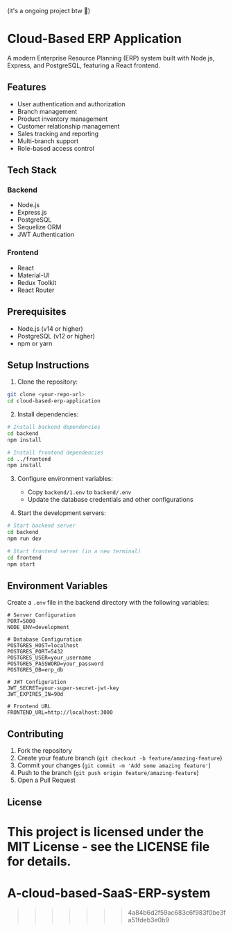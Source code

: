 (it's a ongoing project btw 🦆)
# Cloud-Based ERP Application

A modern Enterprise Resource Planning (ERP) system built with Node.js, Express, and PostgreSQL, featuring a React frontend.

## Features

- User authentication and authorization
- Branch management
- Product inventory management
- Customer relationship management
- Sales tracking and reporting
- Multi-branch support
- Role-based access control

## Tech Stack

### Backend
- Node.js
- Express.js
- PostgreSQL
- Sequelize ORM
- JWT Authentication

### Frontend
- React
- Material-UI
- Redux Toolkit
- React Router

## Prerequisites

- Node.js (v14 or higher)
- PostgreSQL (v12 or higher)
- npm or yarn

## Setup Instructions

1. Clone the repository:
```bash
git clone <your-repo-url>
cd cloud-based-erp-application
```

2. Install dependencies:
```bash
# Install backend dependencies
cd backend
npm install

# Install frontend dependencies
cd ../frontend
npm install
```

3. Configure environment variables:
   - Copy `backend/1.env` to `backend/.env`
   - Update the database credentials and other configurations

4. Start the development servers:

```bash
# Start backend server
cd backend
npm run dev

# Start frontend server (in a new terminal)
cd frontend
npm start
```

## Environment Variables

Create a `.env` file in the backend directory with the following variables:

```
# Server Configuration
PORT=5000
NODE_ENV=development

# Database Configuration
POSTGRES_HOST=localhost
POSTGRES_PORT=5432
POSTGRES_USER=your_username
POSTGRES_PASSWORD=your_password
POSTGRES_DB=erp_db

# JWT Configuration
JWT_SECRET=your-super-secret-jwt-key
JWT_EXPIRES_IN=90d

# Frontend URL
FRONTEND_URL=http://localhost:3000
```

## Contributing

1. Fork the repository
2. Create your feature branch (`git checkout -b feature/amazing-feature`)
3. Commit your changes (`git commit -m 'Add some amazing feature'`)
4. Push to the branch (`git push origin feature/amazing-feature`)
5. Open a Pull Request

## License

This project is licensed under the MIT License - see the LICENSE file for details. 
=======
# A-cloud-based-SaaS-ERP-system
>>>>>>> 4a84b6d2f59ac683c6f983f0be3fa51fdeb3e0b9
